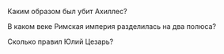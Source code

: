 Каким образом был убит Ахиллес?

В каком веке Римская империя разделилась на два полюса?

Сколько правил Юлий Цезарь?
